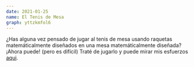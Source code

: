 ```yaml
---
date: 2021-01-25
name: El Tenis de Mesa
graph: yttzkmfol6
---
```


¿Has alguna vez pensado de jugar al tenis de mesa usando raquetas matemáticalmente diseñados en una mesa matemáticalmente diseñada? ¡Ahora puede! (pero es difícil) Traté de jugarlo y puede mirar mis esfuerzos [aqui](https://www.youtube.com/watch?v=4S40qBdJCi8).